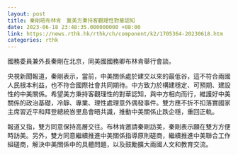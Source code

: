 ```yaml
---
layout: post
title: 秦剛晤布林肯　冀美方秉持客觀理性對華認知
date: 2023-06-18 23:48:35.000000000 +08:00
link: https://news.rthk.hk/rthk/ch/component/k2/1705364-20230618.htm
categories: rthk
---
```


國務委員兼外長秦剛在北京，同美國國務卿布林肯舉行會談。

央視新聞報道，秦剛表示，當前，中美關係處於建交以來的最低谷，這不符合兩國人民根本利益，也不符合國際社會共同期待。中方致力於構建穩定、可預期、建設性的中美關係。希望美方秉持客觀理性的對華認知，與中方相向而行，維護好中美關係的政治基礎，冷靜、專業、理性處理意外偶發事件。雙方應不折不扣落實國家主席習近平和拜登總統峇里島會晤共識，推動中美關係止跌企穩，重回正軌。

報道又指，雙方同意保持高層交往。布林肯邀請秦剛訪美，秦剛表示願在雙方方便時訪美。另外，雙方同意繼續推進中美關係指導原則磋商，繼續推進中美聯合工作組磋商，解決中美關係中的具體問題，以及鼓勵擴大兩國人文和教育交流。
